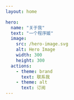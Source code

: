 ```yaml
---
layout: home

hero:
  name: "关于我"
  text: "一个程序媛"
  image:
    src: /hero-image.svg
    alt: Hero Image
    width: 300
    height: 300
  actions:
    - theme: brand
      text: 联系我
    - theme: alt
      text: 订阅
---
```

